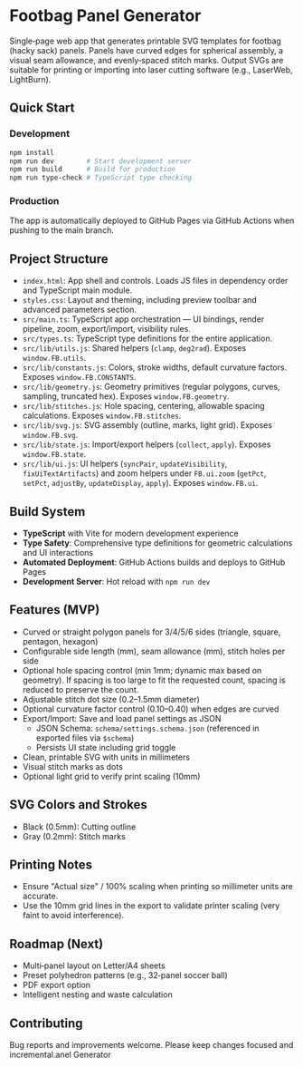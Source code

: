 # Footbag Panel Generator

Single‑page web app that generates printable SVG templates for footbag (hacky sack) panels. Panels have curved edges for spherical assembly, a visual seam allowance, and evenly‑spaced stitch marks. Output SVGs are suitable for printing or importing into laser cutting software (e.g., LaserWeb, LightBurn).

## Quick Start

### Development
```bash
npm install
npm run dev        # Start development server
npm run build      # Build for production
npm run type-check # TypeScript type checking
```

### Production
The app is automatically deployed to GitHub Pages via GitHub Actions when pushing to the main branch.

## Project Structure

- `index.html`: App shell and controls. Loads JS files in dependency order and TypeScript main module.
- `styles.css`: Layout and theming, including preview toolbar and advanced parameters section.
- `src/main.ts`: TypeScript app orchestration — UI bindings, render pipeline, zoom, export/import, visibility rules.
- `src/types.ts`: TypeScript type definitions for the entire application.
- `src/lib/utils.js`: Shared helpers (`clamp`, `deg2rad`). Exposes `window.FB.utils`.
- `src/lib/constants.js`: Colors, stroke widths, default curvature factors. Exposes `window.FB.CONSTANTS`.
- `src/lib/geometry.js`: Geometry primitives (regular polygons, curves, sampling, truncated hex). Exposes `window.FB.geometry`.
- `src/lib/stitches.js`: Hole spacing, centering, allowable spacing calculations. Exposes `window.FB.stitches`.
- `src/lib/svg.js`: SVG assembly (outline, marks, light grid). Exposes `window.FB.svg`.
- `src/lib/state.js`: Import/export helpers (`collect`, `apply`). Exposes `window.FB.state`.
- `src/lib/ui.js`: UI helpers (`syncPair`, `updateVisibility`, `fixUiTextArtifacts`) and zoom helpers under `FB.ui.zoom` (`getPct`, `setPct`, `adjustBy`, `updateDisplay`, `apply`). Exposes `window.FB.ui`.

## Build System

- **TypeScript** with Vite for modern development experience
- **Type Safety**: Comprehensive type definitions for geometric calculations and UI interactions
- **Automated Deployment**: GitHub Actions builds and deploys to GitHub Pages
- **Development Server**: Hot reload with `npm run dev`

## Features (MVP)

- Curved or straight polygon panels for 3/4/5/6 sides (triangle, square, pentagon, hexagon)
- Configurable side length (mm), seam allowance (mm), stitch holes per side
- Optional hole spacing control (min 1mm; dynamic max based on geometry). If spacing is too large to fit the requested count, spacing is reduced to preserve the count.
- Adjustable stitch dot size (0.2–1.5mm diameter)
- Optional curvature factor control (0.10–0.40) when edges are curved
- Export/Import: Save and load panel settings as JSON
  - JSON Schema: `schema/settings.schema.json` (referenced in exported files via `$schema`)
  - Persists UI state including grid toggle
- Clean, printable SVG with units in millimeters
- Visual stitch marks as dots
- Optional light grid to verify print scaling (10mm)

## SVG Colors and Strokes

- Black (0.5mm): Cutting outline
- Gray (0.2mm): Stitch marks

## Printing Notes

- Ensure "Actual size" / 100% scaling when printing so millimeter units are accurate.
- Use the 10mm grid lines in the export to validate printer scaling (very faint to avoid interference).

## Roadmap (Next)

- Multi‑panel layout on Letter/A4 sheets
- Preset polyhedron patterns (e.g., 32‑panel soccer ball)
- PDF export option
- Intelligent nesting and waste calculation

## Contributing

Bug reports and improvements welcome. Please keep changes focused and incremental.anel Generator